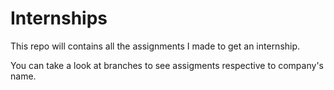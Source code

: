 # Internships

This repo will contains all the assignments I made to get an internship.

You can take a look at branches to see assigments respective to company's name.

